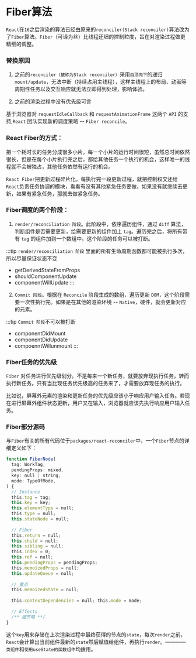 # Fiber算法

`React`在`16`之后渲染的算法已经由原来的`reconciler(Stack reconciler)`算法改为了`Fiber`算法。`Fiber`（可译为丝）比线程还细的控制粒度，旨在对渲染过程做更精细的调整。

### 替换原因

1. 之前的`reconciler（被称为Stack reconciler）`采用`自顶向下`的递归`mount/update`，无法中断（持续占用主线程），这样主线程上的布局、动画等周期性任务以及交互响应就无法立即得到处理，影响体验。

2. 之前的渲染过程中没有优先级可言

基于浏览器对 `requestIdleCallback` 和 `requestAnimationFrame` 这两个 `API` 的支持,`React` 团队实现新的调度策略 -- `Fiber reconcile`。

### React Fiber的方式：

把一个耗时长的任务分成很多小片，每一个小片的运行时间很短，虽然总时间依然很长，但是在每个小片执行完之后，都给其他任务一个执行的机会，这样唯一的线程就不会被独占，其他任务依然有运行的机会。

`React Fiber`把更新过程碎片化，每执行完一段更新过程，就把控制权交还给`React`负责任务协调的模块，看看有没有其他紧急任务要做，如果没有就继续去更新，如果有紧急任务，那就去做紧急任务。

### Fiber调度的两个阶段：

1. `render/reconciliation 阶段`。此阶段中，依序遍历组件，通过 `diff` 算法，判断组件是否需要更新，给需要更新的组件加上 `tag`。遍历完之后，将所有带有 `tag` 的组件加到一个数组中。这个阶段的任务可以被打断。

:::tip
`render/reconciliation 阶段` 里面的所有生命周期函数都可能被执行多次，所以尽量保证状态不变
- getDerivedStateFromProps
- shouldComponentUpdate
- componentWillUpdate
:::

2. `Commit 阶段`。根据在 `Reconcile` 阶段生成的数组，遍历更新 `DOM`，这个阶段需要一次性执行完。如果是在其他的渲染环境 -- `Native`，硬件，就会更新对应的元素。

:::tip
`Commit 阶段`不可以被打断
- componentDidMount
- componentDidUpdate
- compoenntWillunmount
:::

### Fiber任务的优先级

`Fiber` 对任务进行优先级划分。不是每来一个新任务，就要放弃现执行任务，转而执行新任务。只有当比现任务优先级高的任务来了，才需要放弃现任务的执行。

比如说，屏幕外元素的渲染和更新任务的优先级应该小于响应用户输入任务。若现在进行屏幕外组件状态更新，用户又在输入，浏览器就应该先执行响应用户输入任务。

### Fiber部分源码

与`Fiber`有关的所有代码位于`packages/react-reconciler`中，一个`Fiber`节点的详细定义如下：

```js
function FiberNode(
  tag: WorkTag,
  pendingProps: mixed,
  key: null | string,
  mode: TypeOfMode,
) {
  // Instance
  this.tag = tag; 
  this.key = key; 
  this.elementType = null; 
  this.type = null; 
  this.stateNode = null;
 
  // Fiber
  this.return = null; 
  this.child = null; 
  this.sibling = null; 
  this.index = 0; 
  this.ref = null; 
  this.pendingProps = pendingProps;
  this.memoizedProps = null; 
  this.updateQueue = null;
 
  // 重点
  this.memoizedState = null;
 
  this.contextDependencies = null; this.mode = mode;
 
  // Effects
  /** 细节略 **/
}
```

这个`key`用来存储在上次渲染过程中最终获得的节点的`state`，每次`render`之前，`React`会计算出当前组件最新的`state`然后赋值给组件，再执行`render`。————`类组件`和`使用useState的函数组件`均适用。

